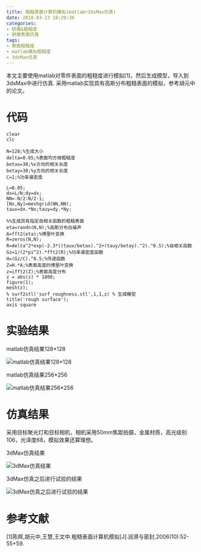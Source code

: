 ```yaml
---
title: 粗糙表面计算机模拟(matlab+3dsMax仿真)
date: 2018-03-23 18:29:30
categories:
- 研磨&粗糙度
- 研磨表面仿真
tags: 
- 表面粗糙度
- matlab模拟粗糙度
- 3dsMax仿真
---
```

本文主要使用matlab对零件表面的粗糙度进行模拟[1]，然后生成模型，导入到3dsMax中进行仿真.
采用matlab实现具有高斯分布粗糙表面的模拟，参考胡元中的论文。
<!-- more -->
# 代码 #
  
	clear
	clc
	
	N=128;%生成大小
	delta=0.05;%表面均方根粗糙度
	betax=30;%x方向的相关长度
	betay=30;%y方向的相关长度
	C=1;%功率谱密度
	
	L=0.05;
	dx=L/N;dy=dx;
	NN=-N/2:N/2-1;
	[Nx,Ny]=meshgrid(NN,NN);
	taux=dx.*Nx;tauy=dy.*Ny;
	
	%%生成具有指定自相关函数的粗糙表面
	eta=randn(N,N);%高斯分布白噪声
	A=fft2(eta);%傅里叶变换
	R=zeros(N,N);
	R=delta^2*exp(-2.3*((taux/betax).^2+(tauy/betay).^2).^0.5);%自相关函数
	Gz=1/(2*pi^2).*fft2(R);%功率谱密度函数
	H=(Gz/C).^0.5;%传递函数
	Z=H.*A;%表面高度的傅里叶变换
	z=ifft2(Z);%表面高度分布
	z = abs(z) * 1800;
	figure(1);
	mesh(z);
	% surf2stl('surf_roughness.stl',1,1,z) % 生成模型
	title('rough surface');
	axis square
	
# 实验结果 #
matlab仿真结果128*128

![matlab仿真结果128*128](https://mic-jasontang.github.io/imgs/surf_roughness_128.png)

matlab仿真结果256*256

![matlab仿真结果256*256](https://mic-jasontang.github.io/imgs/surf_roughness_256.png)
# 仿真结果 #
采用目标聚光灯和目标相机，相机采用50mm焦距拍摄，金属材质，高光级别106，光泽度68，模拟效果还算理想。

3dMax仿真结果

![3dMax仿真结果](https://mic-jasontang.github.io/imgs/50mm-106-68.png)

3dMax仿真之后进行试验的结果

![3dMax仿真之后进行试验的结果](https://mic-jasontang.github.io/imgs/50mm-106-68-ans.png)
# 参考文献 #
[1]陈辉,胡元中,王慧,王文中.粗糙表面计算机模拟[J].润滑与密封,2006(10):52-55+59.
